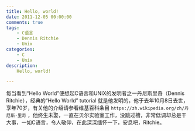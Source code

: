 ```yaml
---
title: Hello, world!
date: 2011-12-05 00:00:00
comments: true
tags:
    - C语言
    - Dennis Ritchie
    - Unix
categories:
    - C
    - Unix
description: 
    Hello, world!

---
```


每当看到“Hello World”便想起C语言和UNIX的发明者之一丹尼斯里奇（Dennis Ritchie），经典的“Hello World” tutorial 就是他发明的，他于去年10月8日去世，享年70岁，有关他的介绍请参看维基百科条目 `https://zh.wikipedia.org/zh/丹尼斯·里奇`  ，他终生未娶，一直在贝尔实验室工作，没跳过槽，非常低调却总是干大事，一如C语言，令人敬仰，在此深深缅怀一下，安息吧，Ritchie。
